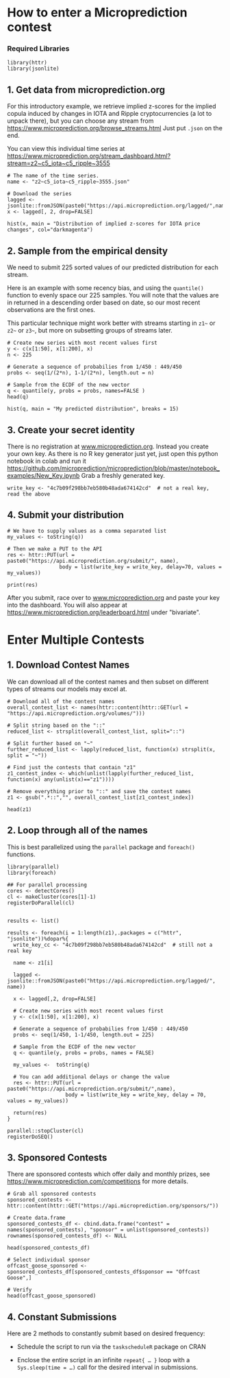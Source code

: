 # **How to enter a Microprediction contest**
### Required Libraries

```{r libs}
library(httr)
library(jsonlite)
```

## **1. Get data from microprediction.org**

For this introductory example, we retrieve implied z-scores for the implied copula induced by changes in IOTA and Ripple cryptocurrencies (a lot to unpack there), but you can choose any stream from <https://www.microprediction.org/browse_streams.html> Just put `.json` on the end. 

You can view this individual time series at <https://www.microprediction.org/stream_dashboard.html?stream=z2~c5_iota~c5_ripple~3555>

```{r data}
# The name of the time series. 
name <- "z2~c5_iota~c5_ripple~3555.json"      

# Download the series
lagged <- jsonlite::fromJSON(paste0("https://api.microprediction.org/lagged/",name))
x <- lagged[, 2, drop=FALSE]

hist(x, main = "Distribution of implied z-scores for IOTA price changes", col="darkmagenta")
```

## **2. Sample from the empirical density**

We need to submit 225 sorted values of our predicted distribution for each stream.

Here is an example with some recency bias, and using the `quantile()` function to evenly space our 225 samples. You will note that the values are in returned in a descending order based on date, so our most recent observations are the first ones.

This particular technique might work better with streams starting in `z1~` or `z2~` or `z3~`, but more on subsetting groups of streams later.

```{r sample}
# Create new series with most recent values first
y <- c(x[1:50], x[1:200], x) 
n <- 225

# Generate a sequence of probabilies from 1/450 : 449/450
probs <- seq(1/(2*n), 1-1/(2*n), length.out = n)

# Sample from the ECDF of the new vector
q <- quantile(y, probs = probs, names=FALSE )
head(q)

hist(q, main = "My predicted distribution", breaks = 15)
```

## **3. Create your secret identity**

There is no registration at www.microprediction.org. Instead you create your own key.  As there is no R key generator just yet, just open this python notebook in colab and run it <https://github.com/microprediction/microprediction/blob/master/notebook_examples/New_Key.ipynb> Grab a freshly generated key.

```{r writekey}
write_key <- "4c7b09f298bb7eb580b48ada674142cd"  # not a real key, read the above
```

## **4. Submit your distribution**

```{r submission, eval=FALSE}
# We have to supply values as a comma separated list 
my_values <- toString(q)) 

# Then we make a PUT to the API
res <- httr::PUT(url = paste0("https://api.microprediction.org/submit/", name),
                 body = list(write_key = write_key, delay=70, values = my_values))

print(res)
```

After you submit, race over to www.microprediction.org and paste your key into the dashboard. You will also appear at <https://www.microprediction.org/leaderboard.html> under "bivariate".

# **Enter Multiple Contests**

## **1. Download Contest Names**

We can download all of the contest names and then subset on different types of streams our models may excel at.

```{r z1}
# Download all of the contest names
overall_contest_list <- names(httr::content(httr::GET(url = "https://api.microprediction.org/volumes/")))

# Split string based on the "::"
reduced_list <- strsplit(overall_contest_list, split="::")

# Split further based on "~"
further_reduced_list <- lapply(reduced_list, function(x) strsplit(x, split = "~"))

# Find just the contests that contain "z1"
z1_contest_index <- which(unlist(lapply(further_reduced_list, function(x) any(unlist(x)=="z1"))))

# Remove everything prior to "::" and save the contest names
z1 <- gsub(".*::","", overall_contest_list[z1_contest_index])

head(z1)
```

## **2. Loop through all of the names**

This is best parallelized using the `parallel` package and `foreach()` functions.

```{r foreach, eval=FALSE}
library(parallel)
library(foreach)

## For parallel processing
cores <- detectCores()
cl <- makeCluster(cores[1]-1)
registerDoParallel(cl)


results <- list()

results <- foreach(i = 1:length(z1),.packages = c("httr", "jsonlite"))%dopar%{
  write_key_cc <- "4c7b09f298bb7eb580b48ada674142cd"  # still not a real key
  
  name <- z1[i]      
  
  lagged <- jsonlite::fromJSON(paste0("https://api.microprediction.org/lagged/", name))
  
  x <- lagged[,2, drop=FALSE]
  
  # Create new series with most recent values first
  y <- c(x[1:50], x[1:200], x)
  
  # Generate a sequence of probabilies from 1/450 : 449/450
  probs <- seq(1/450, 1-1/450, length.out = 225)

  # Sample from the ECDF of the new vector
  q <- quantile(y, probs = probs, names = FALSE)
  
  my_values <-  toString(q)
  
  # You can add additional delays or change the value
  res <- httr::PUT(url = paste0("https://api.microprediction.org/submit/",name),
                   body = list(write_key = write_key, delay = 70, values = my_values))
      
  return(res)
}

parallel::stopCluster(cl)
registerDoSEQ()
```

## **3.  Sponsored Contests**

There are sponsored contests which offer daily and monthly prizes, see <https://www.microprediction.com/competitions> for more details.

```{r contests}
# Grab all sponsored contests
sponsored_contests <- httr::content(httr::GET("https://api.microprediction.org/sponsors/"))

# Create data.frame
sponsored_contests_df <- cbind.data.frame("contest" = names(sponsored_contests), "sponsor" = unlist(sponsored_contests))
rownames(sponsored_contests_df) <- NULL

head(sponsored_contests_df)

# Select individual sponsor
offcast_goose_sponsored <- sponsored_contests_df[sponsored_contests_df$sponsor == "Offcast Goose",]

# Verify
head(offcast_goose_sponsored)
```


## **4. Constant Submissions**

Here are 2 methods to constantly submit based on desired frequency:

-   Schedule the script to run via the `taskscheduleR` package on CRAN

-   Enclose the entire script in an infinite `repeat{ … }` loop with a `Sys.sleep(time = …)` call for the desired interval in submissions.





